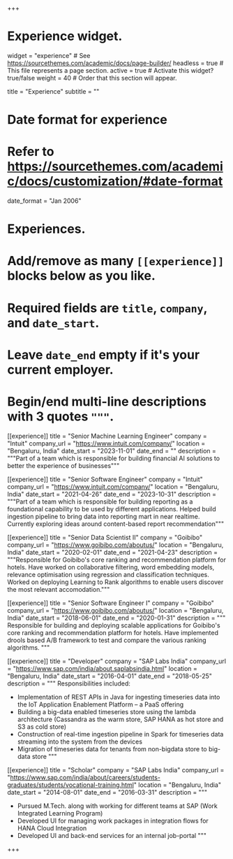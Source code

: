 +++
# Experience widget.
widget = "experience"  # See https://sourcethemes.com/academic/docs/page-builder/
headless = true  # This file represents a page section.
active = true  # Activate this widget? true/false
weight = 40  # Order that this section will appear.

title = "Experience"
subtitle = ""

# Date format for experience
#   Refer to https://sourcethemes.com/academic/docs/customization/#date-format
date_format = "Jan 2006"

# Experiences.
#   Add/remove as many `[[experience]]` blocks below as you like.
#   Required fields are `title`, `company`, and `date_start`.
#   Leave `date_end` empty if it's your current employer.
#   Begin/end multi-line descriptions with 3 quotes `"""`.
[[experience]]
  title = "Senior Machine Learning Engineer"
  company = "Intuit"
  company_url = "https://www.intuit.com/company/"
  location = "Bengaluru, India"
  date_start = "2023-11-01"
  date_end = ""
  description = """Part of a team which is responsible for building financial AI solutions to better the experience of businesses"""

[[experience]]
  title = "Senior Software Engineer"
  company = "Intuit"
  company_url = "https://www.intuit.com/company/"
  location = "Bengaluru, India"
  date_start = "2021-04-26"
  date_end = "2023-10-31"
  description = """Part of a team which is responsible for building reporting as a foundational capability to be used by different applications. Helped build ingestion pipeline to bring data into reporting mart in near realtime. Currently exploring ideas around content-based report recommendation"""

[[experience]]
  title = "Senior Data Scientist II"
  company = "Goibibo"
  company_url = "https://www.goibibo.com/aboutus/"
  location = "Bengaluru, India"
  date_start = "2020-02-01"
  date_end = "2021-04-23"
  description = """Responsible for Goibibo's core ranking and recommendation platform for hotels. Have worked on collaborative filtering, word embedding models, relevance optimisation using regression and classification techniques. Worked on deploying Learning to Rank algorithms to enable users discover the most relevant accomodation."""

[[experience]]
  title = "Senior Software Engineer I"
  company = "Goibibo"
  company_url = "https://www.goibibo.com/aboutus/"
  location = "Bengaluru, India"
  date_start = "2018-06-01"
  date_end = "2020-01-31"
  description = """
  Responsible for building and deploying scalable applications for Goibibo's core ranking and recommendation platform for hotels. Have implemented drools based A/B framework to test and compare the various ranking algorithms.
  """

[[experience]]
  title = "Developer"
  company = "SAP Labs India"
  company_url = "https://www.sap.com/india/about.saplabsindia.html"
  location = "Bengaluru, India"
  date_start = "2016-04-01"
  date_end = "2018-05-25"
  description = """
  Responsibilities included:
  * Implementation of REST APIs in Java for ingesting timeseries data into the IoT Application Enablement Platform – a PaaS offering
  * Building a big-data enabled timeseries store using the lambda architecture (Cassandra as the warm store, SAP HANA as hot store and S3 as cold store)
  * Construction of real-time ingestion pipeline in Spark for timeseries data streaming into the system from the devices
  * Migration of timeseries data for tenants from non-bigdata store to big-data store
  """

[[experience]]
  title = "Scholar"
  company = "SAP Labs India"
  company_url = "https://www.sap.com/india/about/careers/students-graduates/students/vocational-training.html"
  location = "Bengaluru, India"
  date_start = "2014-08-01"
  date_end = "2016-03-31"
  description = """
  * Pursued M.Tech. along with working for different teams at SAP (Work Integrated Learning Program)
  * Developed UI for managing work packages in integration flows for HANA Cloud Integration
  * Developed UI and back-end services for an internal job-portal
  """

+++

